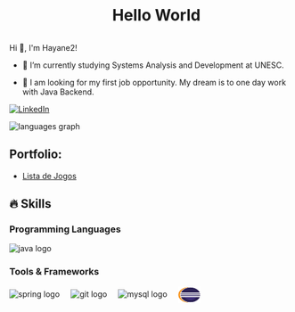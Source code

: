<!--título-->
<div id="user-content-toc">
  <ul align="center">
    <summary><h1 style="display: inline-block">Hello World</h1></summary>
</div>
<!-- Presentation -->
<p>
  Hi 👋, I'm Hayane2!

  - 🌱 I’m currently studying Systems Analysis and Development at UNESC.

  - 🔭 I am looking for my first job opportunity. My dream is to one day work with Java Backend.
</p>

<!-- Links -->
[![LinkedIn](https://img.shields.io/badge/LinkedIn-0077B5?style=for-the-badge&logo=linkedin&logoColor=white)](https://www.linkedin.com/in/christian-oliveira-925532257/)

<!-- GithubStats -->
<img src="https://github-readme-stats.vercel.app/api/top-langs?username=Hayane244&locale=en&hide_title=false&layout=compact&card_width=350&langs_count=6&theme=gotham&hide_border=false&order=2" height="130" alt="languages graph"  />
  
<!-- Portfolio -->
## Portfolio:
- [Lista de Jogos](https://github.com/Hayane244/dslist)

<!-- GIF -->
<p align="left">
</p>

## 🔥 Skills
<!-- Skills: Programming Languages -->
  <div style="flex-basis: 48%;">
    <h3>Programming Languages</h3> 
    <img src="https://cdn.jsdelivr.net/gh/devicons/devicon/icons/java/java-original.svg" height="40" alt="java logo"  />
    
  </div>
  
  <!-- Skills: Tools & Frameworks -->
  <div style="flex-basis: 48%;">
    <h3>Tools & Frameworks</h3>

<div align="left">

  <img src="https://cdn.jsdelivr.net/gh/devicons/devicon/icons/spring/spring-original.svg" height="40" alt="spring logo"  />
  <img width="12" />
  <img src="https://cdn.jsdelivr.net/gh/devicons/devicon/icons/git/git-original.svg" height="40" alt="git logo"  />
  <img width="12" />
  <img src="https://cdn.jsdelivr.net/gh/devicons/devicon/icons/mysql/mysql-original.svg" height="40" alt="mysql logo"  />
   <img width="12" />
  <img align="center" alt="Js" height="30" width="40" src="https://github.com/devicons/devicon/blob/master/icons/eclipse/eclipse-original.svg"   />
   <img width="12" />
</div>
